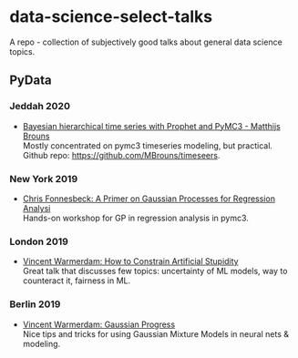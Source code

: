# data-science-select-talks  
A repo - collection of subjectively good talks about general data science topics.  
## PyData
### Jeddah 2020
- [Bayesian hierarchical time series with Prophet and PyMC3 - Matthijs Brouns](https://youtu.be/jo12CWZ00Lo)  
Mostly concentrated on pymc3 timeseries modeling, but practical. Github repo: https://github.com/MBrouns/timeseers. 
### New York 2019
- [Chris Fonnesbeck: A Primer on Gaussian Processes for Regression Analysi](https://youtu.be/j7Ruu3Yu-70)  
Hands-on workshop for GP in regression analysis in pymc3.
### London 2019
- [Vincent Warmerdam: How to Constrain Artificial Stupidity](https://www.youtube.com/watch?v=Z8MEFI7ZJlA)  
Great talk that discusses few topics: uncertainty of ML models, way to counteract it, fairness in ML.
### Berlin 2019
- [Vincent Warmerdam: Gaussian Progress](https://youtu.be/aICqoAG5BXQ)  
Nice tips and tricks for using Gaussian Mixture Models in neural nets & modeling.
